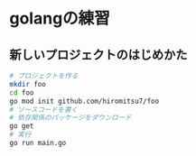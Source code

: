 # golangの練習

## 新しいプロジェクトのはじめかた

```bash
# プロジェクトを作る
mkdir foo
cd foo
go mod init github.com/hiromitsu7/foo
# ソースコードを書く
# 依存関係のパッケージをダウンロード
go get
# 実行
go run main.go
```
